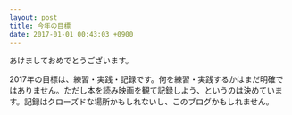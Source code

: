 ```yaml
---
layout: post
title: 今年の目標
date: 2017-01-01 00:43:03 +0900
---
```


あけましておめでとうございます。

2017年の目標は、練習・実践・記録です。何を練習・実践するかはまだ明確ではありません。ただし本を読み映画を観て記録しよう、というのは決めています。記録はクローズドな場所かもしれないし、このブログかもしれません。




